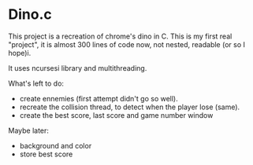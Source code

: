 # Dino.c

  This project is a recreation of chrome's dino in C.
  This is my first real "project", it is almost 300 lines of code now, not nested, readable (or so I hope)i.
  
  It uses ncursesi library and multithreading.
  
  What's left to do:
   - create ennemies (first attempt didn't go so well).
   - recreate the collision thread, to detect when the player lose (same).
   - create the best score, last score and game number window
   

Maybe later:
- background and color
- store best score
